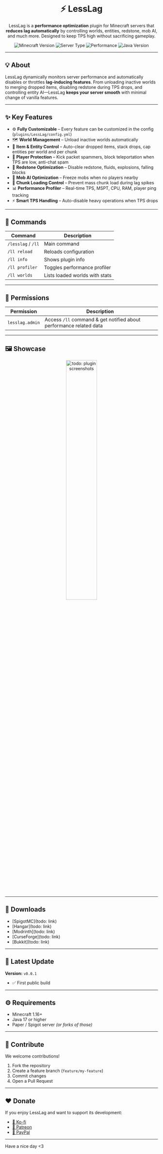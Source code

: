 <h1 align="center">⚡ LessLag</h1>
<p align="center">
  LessLag is a <b>performance optimization</b> plugin for Minecraft servers that <b>reduces lag automatically</b> by controlling worlds, entities, redstone, mob AI, and much more. Designed to keep TPS high without sacrificing gameplay.
</p>

<p align="center">
  <img src="https://badgen.net/badge/minecraft/1.16-1.21.8/blue" alt="Minecraft Version">
  <img src="https://badgen.net/badge/server/paper%20|%20spigot/green" alt="Server Type">
  <img src="https://badgen.net/badge/performance/optimized%20for%20lag%20reduction/purple" alt="Performance">
  <img src="https://badgen.net/badge/java/17+/orange" alt="Java Version">
</p>

---

## 💡 About

LessLag dynamically monitors server performance and automatically disables or throttles **lag-inducing features**.
From unloading inactive worlds to merging dropped items, disabling redstone during TPS drops, and controlling entity AI—LessLag **keeps your server smooth** with minimal change of vanilla features.

---

## ✨ Key Features

* ⚙️ **Fully Customizable** – Every feature can be customized in the config (`plugins/LessLag/config.yml`)
* 🗺 **World Management** – Unload inactive worlds automatically
* 🧹 **Item & Entity Control** – Auto-clear dropped items, stack drops, cap entities per world and per chunk
* 🚷 **Player Protection** – Kick packet spammers, block teleportation when TPS are low, anti-chat spam
* 🔌 **Redstone Optimization** – Disable redstone, fluids, explosions, falling blocks
* 🧠 **Mob AI Optimization** – Freeze mobs when no players nearby
* 🧭 **Chunk Loading Control** – Prevent mass chunk load during lag spikes
* 📊 **Performance Profiler** – Real-time TPS, MSPT, CPU, RAM, player ping tracking
* ⚡ **Smart TPS Handling** – Auto-disable heavy operations when TPS drops

---

## 📂 Commands

| Command            | Description                    |
| ------------------ | ------------------------------ |
| `/lesslag` / `/ll` | Main command                   |
| `/ll reload`       | Reloads configuration          |
| `/ll info`         | Shows plugin info              |
| `/ll profiler`     | Toggles performance profiler   |
| `/ll worlds`       | Lists loaded worlds with stats |

---

## 🔑 Permissions

| Permission         | Description                    |
| ------------------ | ------------------------------ |
| `lesslag.admin`    | Access `/ll` command & get notified about performance related data |

---

## 🖼 Showcase

<div align="center">
  <img src="" width="45%" alt="todo: plugin screenshots">
</div>

---

## 🔗 Downloads

* [SpigotMC](todo: link)
* [Hangar](todo: link)
* [Modrinth](todo: link)
* [CurseForge](todo: link)
* [Bukkit](todo: link)

---

## 📌 Latest Update

**Version:** `v0.0.1`

* ✅ First public build

---

## ⚙️ Requirements

* Minecraft 1.16+
* Java 17 or higher
* Paper / Spigot server *(or forks of those)*

---

## 🤝 Contribute

We welcome contributions!

1. Fork the repository
2. Create a feature branch (`feature/my-feature`)
3. Commit changes
4. Open a Pull Request

---

## ❤️ Donate

If you enjoy LessLag and want to support its development:

* [💖 Ko-fi](https://ko-fi.com/bridgersilk)
* [💎 Patreon](https://patreon.com/bridgersilk)
* [📜 PayPal](https://paypal.me/bridgersilk)

---
Have a nice day <3